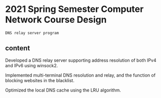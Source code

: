 # 2021 Spring Semester Computer Network Course Design
    DNS relay server program

## content
Developed a DNS relay server supporting address resolution of both IPv4 and IPv6 using winsock2.

Implemented multi-terminal DNS resolution and relay, and the function of blocking websites in the blacklist.

Optimized the local DNS cache using the LRU algorithm.
